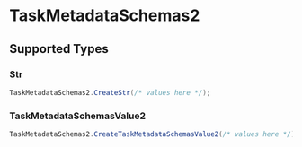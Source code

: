 # TaskMetadataSchemas2


## Supported Types

### Str

```csharp
TaskMetadataSchemas2.CreateStr(/* values here */);
```

### TaskMetadataSchemasValue2

```csharp
TaskMetadataSchemas2.CreateTaskMetadataSchemasValue2(/* values here */);
```
